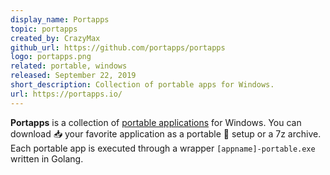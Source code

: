 ```yaml
---
display_name: Portapps
topic: portapps
created_by: CrazyMax
github_url: https://github.com/portapps/portapps
logo: portapps.png
related: portable, windows
released: September 22, 2019
short_description: Collection of portable apps for Windows.
url: https://portapps.io/
---
```

**Portapps** is a collection of [portable applications](https://portapps.io/apps/) for Windows. You can download 📥 your favorite application as a portable 🚀 setup or a 7z archive. Each portable app is executed through a wrapper `[appname]-portable.exe` written in Golang.
